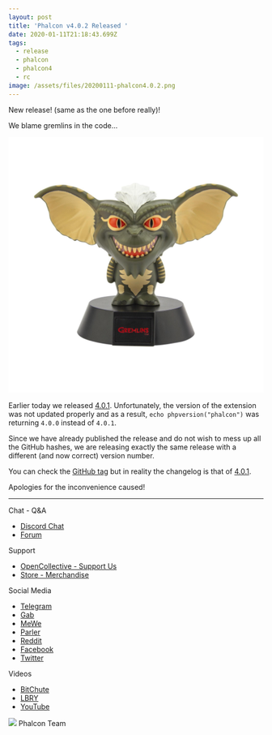 ```yaml
---
layout: post
title: 'Phalcon v4.0.2 Released '
date: 2020-01-11T21:18:43.699Z
tags:
  - release
  - phalcon
  - phalcon4
  - rc
image: /assets/files/20200111-phalcon4.0.2.png
---
```

New release! (same as the one before really)!

<!--more-->

We blame gremlins in the code...

![](/assets/files/gremlins.jpeg)

Earlier today we released [4.0.1](https://blog.phalcon.io/post/phalcon-v4-0-1-released). Unfortunately, the version of the extension was not updated properly and as a result, `echo phpversion("phalcon")` was returning `4.0.0` instead of `4.0.1`.

Since we have already published the release and do not wish to mess up all the GitHub hashes, we are releasing exactly the same release with a different (and now correct) version number.

You can check the [GitHub tag](https://github.com/phalcon/cphalcon/releases/tag/v4.0.2) but in reality the changelog is that of [4.0.1](https://github.com/phalcon/cphalcon/releases/tag/v4.0.1).

Apologies for the inconvenience caused!

<hr>

Chat - Q&A

* [Discord Chat](https://phalcon.io/discord)
* [Forum](https://phalcon.link/forum)

Support

* [OpenCollective - Support Us](https://phalcon.io/fund)
* [Store - Merchandise](https://phalcon.io/store)

Social Media

* [Telegram](https://phalcon.io/telegram)
* [Gab](https://phalcon.io/gab)
* [MeWe](https://phalcon.io/mewe)
* [Parler](https://phalcon.io/parler)
* [Reddit](https://phalcon.io/reddit)
* [Facebook](https://phalcon.io/fb)
* [Twitter](https://phalcon.io/t)

Videos

* [BitChute](https://phalcon.io/bitchute)
* [LBRY](https://phalcon.io/lbry)
* [YouTube](https://phalcon.io/youtube)

![](https://assets.phalcon.io/phalcon/images/emoji/heart.png) Phalcon Team
